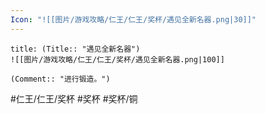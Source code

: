 ```yaml
---
Icon: "![[图片/游戏攻略/仁王/仁王/奖杯/遇见全新名器.png|30]]"
---
```

```ad-common-bronze-trophy
title: (Title:: "遇见全新名器")
![[图片/游戏攻略/仁王/仁王/奖杯/遇见全新名器.png|100]]

(Comment:: "进行锻造。")
```

#仁王/仁王/奖杯 #奖杯 #奖杯/铜

